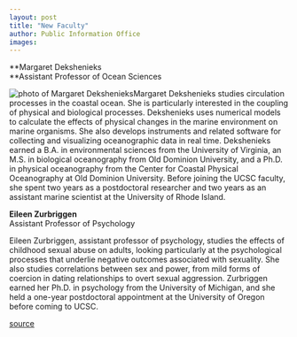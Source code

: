 ```yaml
---
layout: post
title: "New Faculty"
author: Public Information Office
images:
---
```


**Margaret Dekshenieks  
**Assistant Professor of Ocean Sciences  
  
![photo of Margaret Dekshenieks][1]Margaret Dekshenieks studies circulation processes in the coastal ocean. She is particularly interested in the coupling of physical and biological processes. Dekshenieks uses numerical models to calculate the effects of physical changes in the marine environment on marine organisms. She also develops instruments and related software for collecting and visualizing oceanographic data in real time. Dekshenieks earned a B.A. in environmental sciences from the University of Virginia, an M.S. in biological oceanography from Old Dominion University, and a Ph.D. in physical oceanography from the Center for Coastal Physical Oceanography at Old Dominion University. Before joining the UCSC faculty, she spent two years as a postdoctoral researcher and two years as an assistant marine scientist at the University of Rhode Island.

**Eileen Zurbriggen**  
Assistant Professor of Psychology

Eileen Zurbriggen, assistant professor of psychology, studies the effects of childhood sexual abuse on adults, looking particularly at the psychological processes that underlie negative outcomes associated with sexuality. She also studies correlations between sex and power, from mild forms of coercion in dating relationships to overt sexual aggression. Zurbriggen earned her Ph.D. in psychology from the University of Michigan, and she held a one-year postdoctoral appointment at the University of Oregon before coming to UCSC.  
  

[1]: ../art/dekshenieks_margaret.120.jpg

[source](http://www1.ucsc.edu/currents/01-02/09-24/newfac.html "Permalink to newfac")
